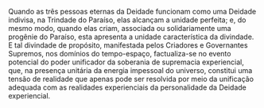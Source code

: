 ﻿Quando as três pessoas eternas da Deidade funcionam como uma Deidade indivisa, na Trindade do Paraíso, elas alcançam a unidade perfeita; e, do mesmo modo, quando elas criam, associada ou solidariamente uma progênie do Paraíso, esta apresenta a unidade característica da divindade. E tal divindade de propósito, manifestada pelos Criadores e Governantes Supremos, nos domínios do tempo-espaço, factualiza-se no evento potencial do poder unificador da soberania de supremacia experiencial, que, na presença unitária da energia impessoal do universo, constitui uma tensão de realidade que apenas pode ser resolvida por meio da unificação adequada com as realidades experienciais da personalidade da Deidade experiencial.
